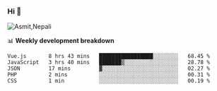 ### Hi 👋

![Asmit,Nepali](https://media.giphy.com/media/L8K62iTDkzGX6/giphy.gif)
<!--
**asmit99nepali/asmit99nepali** is a ✨ _special_ ✨ repository because its `README.md` (this file) appears on your GitHub profile.

Here are some ideas to get you started:

- 🔭 I’m currently working on ...
- 🌱 I’m currently learning ...
- 👯 I’m looking to collaborate on ...
- 🤔 I’m looking for help with ...
- 💬 Ask me about ...
- 📫 How to reach me: ...
- 😄 Pronouns: ...
- ⚡ Fun fact: ...
-->


📊 **Weekly development breakdown**
<!--START_SECTION:waka-->

```text
Vue.js       8 hrs 43 mins   █████████████████░░░░░░░░   68.45 %
JavaScript   3 hrs 40 mins   ███████▒░░░░░░░░░░░░░░░░░   28.78 %
JSON         17 mins         ▓░░░░░░░░░░░░░░░░░░░░░░░░   02.27 %
PHP          2 mins          ░░░░░░░░░░░░░░░░░░░░░░░░░   00.31 %
CSS          1 min           ░░░░░░░░░░░░░░░░░░░░░░░░░   00.19 %
```

<!--END_SECTION:waka-->

